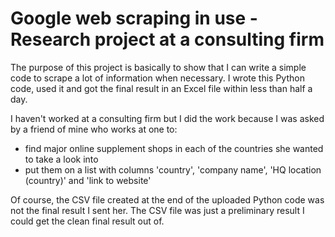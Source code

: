 # Google web scraping in use - Research project at a consulting firm

The purpose of this project is basically to show that I can write a simple code to scrape a lot of information when necessary.
I wrote this Python code, used it and got the final result in an Excel file within less than half a day.

I haven't worked at a consulting firm but I did the work because I was asked by a friend of mine who works at one to:
- find major online supplement shops in each of the countries she wanted to take a look into
- put them on a list with columns 'country', 'company name', 'HQ location (country)' and 'link to website'

Of course, the CSV file created at the end of the uploaded Python code was not the final result I sent her.
The CSV file was just a preliminary result I could get the clean final result out of.
